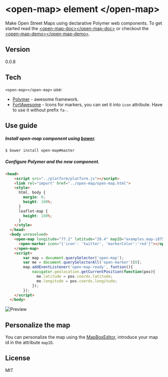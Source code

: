 &lt;open-map&gt; element &lt;/open-map&gt;
==========================================

Make Open Street Maps using declarative Polymer web components. To get started read the [&lt;open-map-doc&gt;&lt;/open-map-doc&gt;] or checkout the [&lt;open-map-demo&gt;&lt;/open-map-demo&gt;].


Version
----

0.0.8

Tech
-----------

`<open-map></open-map>` use:
* [Polymer] - awesome framework.
* [FortAwesome] - Icons for markers, you can set it into `icon` attribute. Have to use it without prefix `fa-`.
 
Use guide
--------------
##### Install open-map component using [bower].

```sh
$ bower install open-map#master

```

##### Configure Polymer and the new component.

```html
<head>
    <script src="../platform/platform.js"></script>
    <link rel="import" href="../open-map/open-map.html">
    <style>
      html, body {
        margin: 0;
        height: 100%;
      }
      leaflet-map {
        height: 100%;
      }
    </style>
  </head>
  <body unresolved>
    <open-map longitude="77.2" latitude="28.4" mapID="examples.map-i875kd35">
      <open-marker icon="{'icon': 'twitter', 'markerColor':'red'}"></open-marker>
    </open-map>
    <script>
        var map = document.querySelector('open-map');
        var me = document.querySelectorAll('open-marker')[0];
        map.addEventListener('open-map-ready', funtion(){
            navigator.geolocation.getCurrentPosition(function(pos){
              me.latitude = pos.coords.latitude;
              me.longitude = pos.coords.longitude;
            });
        });
    </script>
  </body>
```

![Preview][1]

Personalize the map
-------------------
You can personalize the map using the [MapBoxEditor], introduce your map id in the attribute `mapID`.

License
----
MIT


[&lt;open-map-demo&gt;&lt;/open-map-demo&gt;]:https://ruben96.github.io/open-map/components/open-map/demo.html
[&lt;open-map-doc&gt;&lt;/open-map-doc&gt;]:https://ruben96.github.io/open-map
[Polymer]:http://www.polymer-project.org/
[FortAwesome]:https://fortawesome.github.io/Font-Awesome/icons/
[MapBoxEditor]:https://www.mapbox.com/editor
[bower]:http://bower.io/
[1]:http://storage8.static.itmages.com/i/14/0806/h_1407325196_3280150_2cf97ebe34.png
